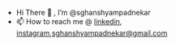 - Hi There 👋 , I’m @sghanshyampadnekar
- 📫 How to reach me  @ [linkedin](https://www.linkedin.com/in/ghanshyamps/), [instagram](https://www.instagram.com/_g.a_n.a_/?hl=en),sghanshyampadnekar@gmail.com

<!---
sghanshyampadnekar/sghanshyampadnekar is a ✨ special ✨ repository because its `README.md` (this file) appears on your GitHub profile.
You can click the Preview link to take a look at your changes.
--->
